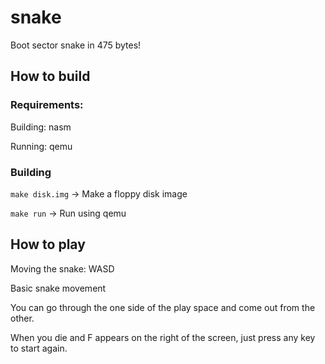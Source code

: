 # snake
Boot sector snake in 475 bytes!

## How to build
### Requirements:
Building:
nasm

Running:
qemu

### Building
```make disk.img``` -> Make a floppy disk image

```make run``` -> Run using qemu

## How to play
Moving the snake: WASD

Basic snake movement

You can go through the one side of the play space and come out from the other.

When you die and F appears on the right of the screen, just press any key to start again.
